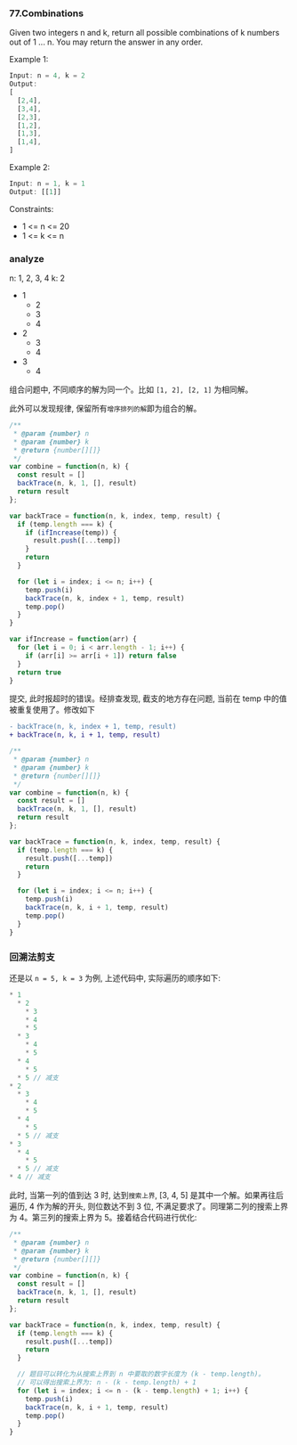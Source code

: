 ### 77.Combinations

Given two integers n and k, return all possible combinations of k numbers out of 1 ... n.
You may return the answer in any order.

Example 1:

```js
Input: n = 4, k = 2
Output:
[
  [2,4],
  [3,4],
  [2,3],
  [1,2],
  [1,3],
  [1,4],
]
```

Example 2:

```js
Input: n = 1, k = 1
Output: [[1]]
```

Constraints:

* 1 <= n <= 20
* 1 <= k <= n

### analyze

n: 1, 2, 3, 4
k: 2

* 1
  * 2
  * 3
  * 4
* 2
  * 3
  * 4
* 3
  * 4

组合问题中, 不同顺序的解为同一个。比如 `[1, 2], [2, 1]` 为相同解。

此外可以发现规律, 保留所有`增序排列的解`即为组合的解。

```js
/**
 * @param {number} n
 * @param {number} k
 * @return {number[][]}
 */
var combine = function(n, k) {
  const result = []
  backTrace(n, k, 1, [], result)
  return result
};

var backTrace = function(n, k, index, temp, result) {
  if (temp.length === k) {
    if (ifIncrease(temp)) {
      result.push([...temp])
    }
    return
  }

  for (let i = index; i <= n; i++) {
    temp.push(i)
    backTrace(n, k, index + 1, temp, result)
    temp.pop()
  }
}

var ifIncrease = function(arr) {
  for (let i = 0; i < arr.length - 1; i++) {
    if (arr[i] >= arr[i + 1]) return false
  }
  return true
}
```

提交, 此时报超时的错误。经排查发现, 截支的地方存在问题, 当前在 temp 中的值被重复使用了。修改如下

```diff
- backTrace(n, k, index + 1, temp, result)
+ backTrace(n, k, i + 1, temp, result)
```

```js
/**
 * @param {number} n
 * @param {number} k
 * @return {number[][]}
 */
var combine = function(n, k) {
  const result = []
  backTrace(n, k, 1, [], result)
  return result
};

var backTrace = function(n, k, index, temp, result) {
  if (temp.length === k) {
    result.push([...temp])
    return
  }

  for (let i = index; i <= n; i++) {
    temp.push(i)
    backTrace(n, k, i + 1, temp, result)
    temp.pop()
  }
}
```

### 回溯法剪支

还是以 `n = 5, k = 3` 为例, 上述代码中, 实际遍历的顺序如下:

```js
* 1
  * 2
    * 3
    * 4
    * 5
  * 3
    * 4
    * 5
  * 4
    * 5
  * 5 // 减支
* 2
  * 3
    * 4
    * 5
  * 4
    * 5
  * 5 // 减支
* 3
  * 4
    * 5
  * 5 // 减支
* 4 // 减支
```

此时, 当第一列的值到达 3 时, 达到`搜索上界`, [3, 4, 5] 是其中一个解。如果再往后遍历, 4 作为解的开头, 则位数达不到 3 位, 不满足要求了。同理第二列的搜索上界为 4。第三列的搜索上界为 5。接着结合代码进行优化:

```js
/**
 * @param {number} n
 * @param {number} k
 * @return {number[][]}
 */
var combine = function(n, k) {
  const result = []
  backTrace(n, k, 1, [], result)
  return result
};

var backTrace = function(n, k, index, temp, result) {
  if (temp.length === k) {
    result.push([...temp])
    return
  }

  // 题目可以转化为从搜索上界到 n 中要取的数字长度为 (k - temp.length)。
  // 可以得出搜索上界为: n - (k - temp.length) + 1
  for (let i = index; i <= n - (k - temp.length) + 1; i++) {
    temp.push(i)
    backTrace(n, k, i + 1, temp, result)
    temp.pop()
  }
}
```